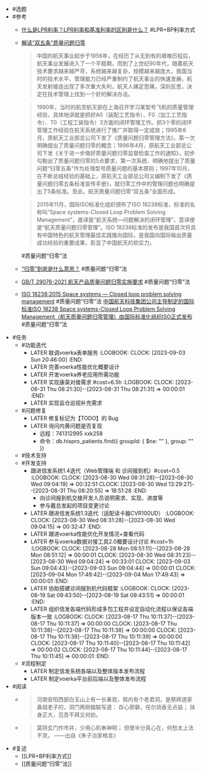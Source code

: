 - #选题
- #参考
	- [什么是LPR利率？LPR利率和基准利率的区别是什么？](https://zhuanlan.zhihu.com/p/256202004)
	  #LPR+BP利率方式
	- [解读“双五条”质量问题归零](https://zhuanlan.zhihu.com/p/271123178)
	  >中国的航天事业起步于1956年，在经历了从无到有的艰难历程后，航天事业发展进入了一个平稳期，而到了上世纪90年代，随着航天技术要求越来越严苛，系统越来越复杂，规模越来越庞大，我国当时的技术水平、管理能力已经严重制约了航天事业的快速发展，航天发射接连出现了多次重大失利，航天人痛定思痛，深刻反思，决定在技术管理上找到一个好的解决办法。
	  
	  >1990年，当时的航空航天部在上海召开学习某型号飞机的质量管理经验，具体地讲就是抓好A0（装配工艺指令）、F0（加工工艺指令）、T0（工程工装指令）3方面的闭环管理工作。抓3个零的闭环管理工作经验在航天系统进行了推广并取得一定成效；1995年8月，原航天工业部总公司下发了《质量问题归零管理方法》，第一次明确提出了质量问题归零的概念；1996年4月，原航天工业部总公司下发《关于进一步做好质量问题归零监督检查工作的通知》，初步勾勒出了质量问题归零的5点要求，第一次系统、明确地提出了质量问题“归零五条”作为处理型号质量问题的基本原则；1997年10月，在不断总结经验的基础上，原航天工业部总公司又编制下发了《质量问题归零五条标准宣传手册》，就归零工作中的管理问题也明确提出了5条标准。至此，航天质量问题归零“双五条”全面形成。
	  
	  >2015年11月，国际ISO标准化组织颁布了ISO 18238标准，标准的名称叫“Space systems-Closed Loop Problem Solving Management”，直译是“航天系统—问题解决的闭环管理”，意译便是“航天质量问题归零管理”。ISO 18238标准的发布是我国首次将具有中国特色的航天管理最佳实践推向国际，是我国向国际输出质量成功经验的重要成果，彰显了中国航天的软实力。
	  
	  #质量问题“归零”法
	- [“归零”到底是什么意思？](https://www.zhihu.com/question/511951496/answer/2313806351)
	  #质量问题“归零”法
	- [GB/T 29076-2021 航天产品质量问题归零实施要求](https://std.samr.gov.cn/gb/search/gbDetailed?id=CA6C0E542CDEC983E05397BE0A0AED11)
	  #质量问题“归零”法
	- [ISO 18238:2015 Space systems — Closed loop problem solving management](https://www.iso.org/standard/61847.html)
	  #质量问题“归零”法
	  [中国航天科技集团公司主导制定的国际标准ISO 18238 Space systems-Closed Loop Problem Solving Management（航天质量问题归零管理）由国际标准化组织ISO正式发布](http://spacechina.com/n25.../n2014789/n2014814/c2344989/content.html)
	  #质量问题“归零”法
- #任务
	- #功能迭代
		- LATER 联调voerka表单服务
		  :LOGBOOK:
		  CLOCK: [2023-09-03 Sun 20:46:00]
		  :END:
		- LATER 完善voerka性能优化概要设计
		- LATER 开发voerka养老应用所需功能
		- LATER 实现康英对接需求 #cost=6.5h
		  :LOGBOOK:
		  CLOCK: [2023-08-31 Thu 08:21:30]--[2023-08-31 Thu 08:21:31] =>  00:00:01
		  :END:
		- LATER 实现监仓巡视补充需求
	- #问题修复
		- LATER 修复标记为【TODO】的 Bug
		- LATER 询问内黄问题是否复现
			- 远程：741312995 xxk258
			- 命令：db.hispro_patients.find({ groupId: { $ne: "" }, group: "" })
	- #技术支持
	- #开发支持
		- 跟进信发系统1.4迭代（Web管理端 和 诊间报到机）#cost=0.5
		  :LOGBOOK:
		  CLOCK: [2023-08-30 Wed 08:31:28]--[2023-08-30 Wed 09:04:19] =>  00:32:51
		  CLOCK: [2023-08-30 Wed 13:29:27]--[2023-08-31 Thu 08:20:55] =>  18:51:28
		  :END:
			- 向诊间报到机交接开发人员说明需求、实现、进度等
			- 参与戴总发起的项目变更讨论
		- LATER 跟进信发系统1.3迭代（适配读卡器CVR100UD）
		  :LOGBOOK:
		  CLOCK: [2023-08-30 Wed 08:31:28]--[2023-08-30 Wed 09:04:15] =>  00:32:47
		  :END:
		- LATER 跟进voerka性能优化开发情况+查看代码
		- LATER 参与voerka数据对接工具2.0概要设计讨论 #cost=1h
		  :LOGBOOK:
		  CLOCK: [2023-08-28 Mon 08:51:11]--[2023-08-28 Mon 08:51:12] =>  00:00:01
		  CLOCK: [2023-08-30 Wed 08:31:23]--[2023-08-30 Wed 09:04:24] =>  00:33:01
		  CLOCK: [2023-09-03 Sun 09:04:43]--[2023-09-03 Sun 09:04:44] =>  00:00:01
		  CLOCK: [2023-09-04 Mon 17:49:42]--[2023-09-04 Mon 17:49:43] =>  00:00:01
		  :END:
		- LATER 协助搭建诊间报到机代码框架
		  :LOGBOOK:
		  CLOCK: [2023-08-19 Sat 09:43:50]--[2023-08-19 Sat 09:43:51] =>  00:00:01
		  :END:
		- LATER 组织信发各端代码形成多包工程并设定自动化流程以保证各端版本一致
		  :LOGBOOK:
		  CLOCK: [2023-08-17 Thu 10:11:37]--[2023-08-17 Thu 10:11:37] =>  00:00:00
		  CLOCK: [2023-08-17 Thu 10:11:38]--[2023-08-17 Thu 10:11:38] =>  00:00:00
		  CLOCK: [2023-08-17 Thu 10:11:39]--[2023-08-17 Thu 10:11:39] =>  00:00:00
		  CLOCK: [2023-08-17 Thu 10:11:40]--[2023-08-17 Thu 10:11:42] =>  00:00:02
		  CLOCK: [2023-08-17 Thu 10:11:44]--[2023-08-17 Thu 10:11:45] =>  00:00:01
		  :END:
	- #流程制定
		- LATER 制定信发系统各端以及整体版本发布流程
		- LATER 制定voerka平台前后端以及整体发布流程
- #阅读
	- >河南安阳西部白玉山上有一长春观，观内有个老君洞，是祭拜道家鼻祖老子的，洞门两侧楹联写道：
	  存心邪僻，任尔烧香无点益；
	  扶身正大，见吾不拜又何妨。
	- >莫将玄门作市井，少用心机奉神明；
	  但使半分真心在，何愁太上法不灵。
	  ——出自《朱子治家格言》
- #复述
	- [[LPR+BP利率方式]]
	- [[质量问题“归零”法]]